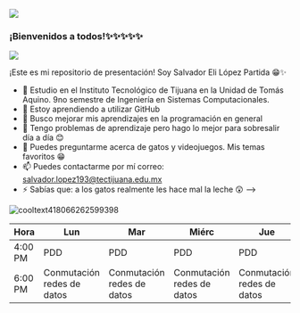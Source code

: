 ![](https://images.cooltext.com/5616894.png)

### ¡Bienvenidos a todos!✨✨✨✨✨

![](https://images.cooltext.com/5616897.png)

¡Este es mi repositorio de presentación!
Soy Salvador Eli López Partida 😁✨

- 🔭 Estudio en el Instituto Tecnológico de Tijuana en la Unidad de Tomás Aquino. 9no semestre de Ingeniería en Sistemas Computacionales.
- 🌱 Estoy aprendiendo a utilizar GitHub
- 👯 Busco mejorar mis aprendizajes en la programación en general
- 🤔 Tengo problemas de aprendizaje pero hago lo mejor para sobresalir día a día 😊
- 💬 Puedes preguntarme acerca de gatos y videojuegos. Mis temas favoritos 😁
- 📫 Puedes contactarme por mí correo: salvador.lopez193@tectijuana.edu.mx
- ⚡ Sabías que: a los gatos realmente les hace mal la leche 😲
-->

![cooltext418066262599398](https://user-images.githubusercontent.com/99930332/187009553-b75792f1-6a1e-421d-90c0-9cbb5f234ff2.png)


| Hora    | Lun                         | Mar                         | Miérc                       | Jue                         | Vie                         |
|---------|----------------------------|-----------------------------|-----------------------------|-----------------------------|----------------------------
| 4:00 PM |           PDD              |              PDD            |            PDD              |            PDD              |              PDD              |                        
| 6:00 PM | Conmutación  redes de datos| Conmutación  redes de datos | Conmutación  redes de datos | Conmutación  redes de datos | Conmutación  redes de datos                            
